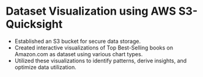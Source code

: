 # Dataset Visualization using AWS S3-Quicksight

-	Established an S3 bucket for secure data storage.
- Created interactive visualizations of Top Best-Selling books on Amazon.com as dataset using various chart types.
- Utilized these visualizations to identify patterns, derive insights, and optimize data utilization.


